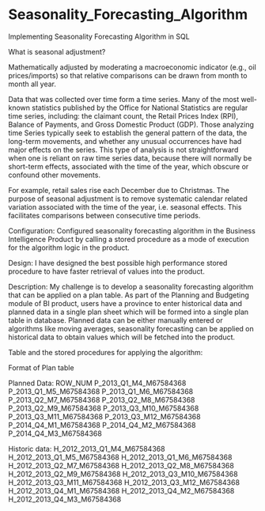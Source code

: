 # Seasonality_Forecasting_Algorithm
Implementing Seasonality Forecasting Algorithm in SQL

What is seasonal adjustment? 

Mathematically adjusted by moderating a macroeconomic indicator (e.g., oil prices/imports) so that relative comparisons can be drawn from month to month all year.

Data that was collected over time form a time series. Many of the most well-known statistics published by the Office for National Statistics are regular time series, including: the claimant count, the Retail Prices Index (RPI), Balance of Payments, and Gross Domestic Product (GDP). Those analyzing time Series typically seek to establish the general pattern of the data, the long-term movements, and whether any unusual occurrences have had major effects on the series. This type of analysis is not straightforward when one is reliant on raw time series data, because there will normally be short-term effects, associated with the time of the year, which obscure or confound other movements.

For example, retail sales rise each December due to Christmas. The purpose of seasonal adjustment is to remove systematic calendar related variation associated with the time of the year, i.e. seasonal effects. This facilitates comparisons between consecutive time periods.  

Configuration:
Configured seasonality forecasting algorithm in the Business Intelligence Product by calling a stored procedure as a mode of execution for the algorithm logic in the product. 

Design:
I have designed the best possible high performance stored procedure to have faster retrieval of values into the product.

Description:
My challenge is to develop a seasonality forecasting algorithm that can be applied on a plan table.
As part of the Planning and Budgeting module of BI product, users have a province to enter historical data and planned data in a single plan sheet which will be formed into a single plan table in database.
Planned data can be either manually entered or algorithms like moving averages, seasonality forecasting can be applied on historical data to obtain values which will be fetched into the product.

Table and the stored procedures for applying the algorithm:

Format of Plan table

Planned Data:
ROW_NUM
P_2013_Q1_M4_M67584368
P_2013_Q1_M5_M67584368
P_2013_Q1_M6_M67584368
P_2013_Q2_M7_M67584368
P_2013_Q2_M8_M67584368
P_2013_Q2_M9_M67584368
P_2013_Q3_M10_M67584368
P_2013_Q3_M11_M67584368
P_2013_Q3_M12_M67584368
P_2014_Q4_M1_M67584368
P_2014_Q4_M2_M67584368
P_2014_Q4_M3_M67584368

Historic data:
H_2012_2013_Q1_M4_M67584368
H_2012_2013_Q1_M5_M67584368
H_2012_2013_Q1_M6_M67584368
H_2012_2013_Q2_M7_M67584368
H_2012_2013_Q2_M8_M67584368
H_2012_2013_Q2_M9_M67584368
H_2012_2013_Q3_M10_M67584368
H_2012_2013_Q3_M11_M67584368
H_2012_2013_Q3_M12_M67584368
H_2012_2013_Q4_M1_M67584368
H_2012_2013_Q4_M2_M67584368
H_2012_2013_Q4_M3_M67584368
